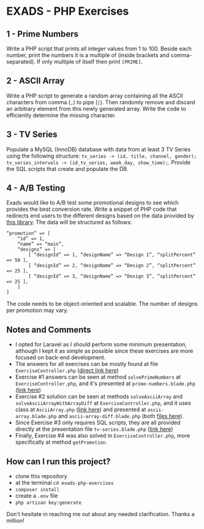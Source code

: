 EXADS - PHP Exercises 
========

1 - Prime Numbers
-------
Write a PHP script that prints all integer values from 1 to 100. Beside each number, print the numbers it is a multiple of (inside brackets and comma-separated). If only multiple of itself then print `[PRIME]`.

2 - ASCII Array
------
Write a PHP script to generate a random array containing all the ASCII characters from comma (`,`) to pipe (`|`). Then randomly remove and discard an arbitrary element from this newly generated array. Write the code to efficiently determine the missing character.

3 - TV Series
---------
Populate a MySQL (InnoDB) database with data from at least 3 TV Series using the following structure: 
`tv_series -> (id, title, channel, gender); tv_series_intervals -> (id_tv_series, week_day, show_time);`. 
Provide the SQL scripts that create and populate the DB.

4 - A/B Testing
----
Exads would like to A/B test some promotional designs to see which provides the best conversion rate.
Write a snippet of PHP code that redirects end users to the different designs based on the data provided by [this library](https://packagist.org/packages/exads/ab-test-data).
The data will be structured as follows:
```
“promotion” => [
    “id” => 1,
    “name” => “main”,
    “designs” => [
        [ “designId” => 1, “designName” => “Design 1”, “splitPercent” => 50 ],
        [ “designId” => 2, “designName” => “Design 2”, “splitPercent” => 25 ],
        [ “designId” => 3, “designName” => “Design 3”, “splitPercent” => 25 ],
    ]
]
```
The code needs to be object-oriented and scalable. The number of designs per promotion may vary.

Notes and Comments
-----
- I opted for Laravel as I should perform some minimum presentation, although I kept it as simple as possible since these exercises are more focused on back-end development.
- The answers for all exercises can be mostly found at file `ExerciseController.php` ([direct link here](https://github.com/v1ctorf/exads-php-exercises/blob/main/app/Http/Controllers/ExerciseController.php))
- Exercise #1 answers can be seen at method `solvePrimeNumbers` at `ExerciseController.php`, and it's presented at `prime-numbers.blade.php` ([link here](https://github.com/v1ctorf/exads-php-exercises/blob/main/resources/views/prime-numbers.blade.php))
- Exercise #2 solution can be seen at methods `solveAsciiArray` and `solveAsciiArrayWithArrayDiff` at `ExerciseController.php`, and it uses class at `AsciiArray.php` ([link here](https://github.com/v1ctorf/exads-php-exercises/blob/main/app/Models/AsciiArray.php)) and presented at `ascii-array.blade.php` and `ascii-array-diff.blade.php` (both [files here](https://github.com/v1ctorf/exads-php-exercises/tree/main/resources/views)).    
- Since Exercise #3 only requires SQL scripts, they are all provided directly at the presentation file `tv-series.blade.php` ([link here](https://github.com/v1ctorf/exads-php-exercises/blob/main/resources/views/tv-series.blade.php))
- Finally, Exercise #4 was also solved in `ExerciseController.php`, more specifically at method `getPromotion`.

How can I run this project?
-----
- clone this repository
- at the terminal `cd exads-php-exercises`
- `composer install`
- create a `.env` file
- `php artisan key:generate`

Don't hesitate in reaching me out about any needed clarification. Thanks a million!
